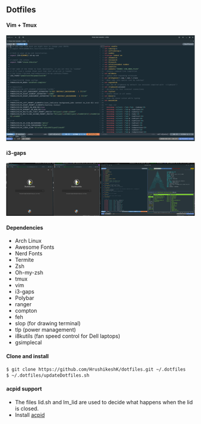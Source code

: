 ## Dotfiles

#### Vim + Tmux

![img01](img01.png)

#### i3-gaps

![img03](img03.png)

#### Dependencies
* Arch Linux
* Awesome Fonts
* Nerd Fonts
* Termite
* Zsh
* Oh-my-zsh
* tmux
* vim
* i3-gaps
* Polybar
* ranger
* compton
* feh
* slop (for drawing terminal)
* tlp (power management)
* i8kutils (fan speed control for Dell laptops)
* gsimplecal

#### Clone and install

```
$ git clone https://github.com/HrushikeshK/dotfiles.git ~/.dotfiles
$ ~/.dotfiles/updateDotfiles.sh
```

#### acpid support
* The files lid.sh and lm_lid are used to decide what happens when the lid is closed.
* Install [acpid](https://wiki.archlinux.org/index.php/acpid)

